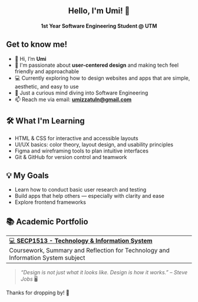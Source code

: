 <h2 align="center">Hello, I'm Umi! 🌸</h2>
<h4 align="center">1st Year Software Engineering Student @ UTM</h4>

## Get to know me!

- 👋 Hi, I’m **Umi**  
- 🎨 I'm passionate about **user-centered design** and making tech feel friendly and approachable  
- 💻 Currently exploring how to design websites and apps that are simple, aesthetic, and easy to use  
- 🧠 Just a curious mind diving into Software Engineering  
- 📫 Reach me via email: **umizzatuln@gmail.com**


## 🛠️ What I'm Learning

- HTML & CSS for interactive and accessible layouts  
- UI/UX basics: color theory, layout design, and usability principles  
- Figma and wireframing tools to plan intuitive interfaces  
- Git & GitHub for version control and teamwork


## 💡 My Goals
  
- Learn how to conduct basic user research and testing  
- Build apps that help others — especially with clarity and ease  
- Explore frontend frameworks

## 📚 Academic Portfolio

<table>
  <tr>
    <td valign="top">
      <a href="https://github.com/UmiIzzatulN/SECP1513-Technology-and-Information-System" target="_blank">
       💻 <strong> SECP1513 - Technology & Information System</strong>
      </a><br>
      Coursework, Summary and Reflection for Technology and Information System subject
    </td>
  </tr>
</table>



> _“Design is not just what it looks like. Design is how it works.” – Steve Jobs_ 🖥️

Thanks for dropping by! 🌸
